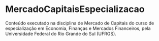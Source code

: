 # MercadoCapitaisEspecializacao
Conteúdo executado na disciplina de Mercado de Capitais do curso de especialização em Economia, Finanças e Mercados Financeiros, pela Universidade Federal do Rio Grande do Sul (UFRGS).
